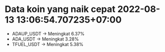 # Data koin yang naik cepat 2022-08-13 13:06:54.707235+07:00

* ADAUP_USDT -> Meningkat 6.37%
* ADA_USDT -> Meningkat 3.28%
* TFUEL_USDT -> Meningkat 5.38%
